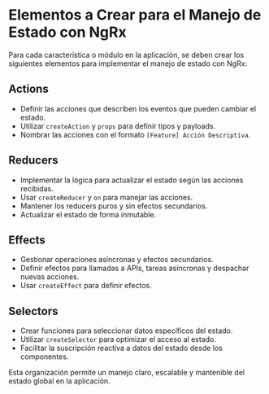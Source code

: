 # Elementos a Crear para el Manejo de Estado con NgRx

Para cada característica o módulo en la aplicación, se deben crear los siguientes elementos para implementar el manejo de estado con NgRx:

## Actions
- Definir las acciones que describen los eventos que pueden cambiar el estado.
- Utilizar `createAction` y `props` para definir tipos y payloads.
- Nombrar las acciones con el formato `[Feature] Acción Descriptiva`.

## Reducers
- Implementar la lógica para actualizar el estado según las acciones recibidas.
- Usar `createReducer` y `on` para manejar las acciones.
- Mantener los reducers puros y sin efectos secundarios.
- Actualizar el estado de forma inmutable.

## Effects
- Gestionar operaciones asíncronas y efectos secundarios.
- Definir efectos para llamadas a APIs, tareas asíncronas y despachar nuevas acciones.
- Usar `createEffect` para definir efectos.

## Selectors
- Crear funciones para seleccionar datos específicos del estado.
- Utilizar `createSelector` para optimizar el acceso al estado.
- Facilitar la suscripción reactiva a datos del estado desde los componentes.

Esta organización permite un manejo claro, escalable y mantenible del estado global en la aplicación.